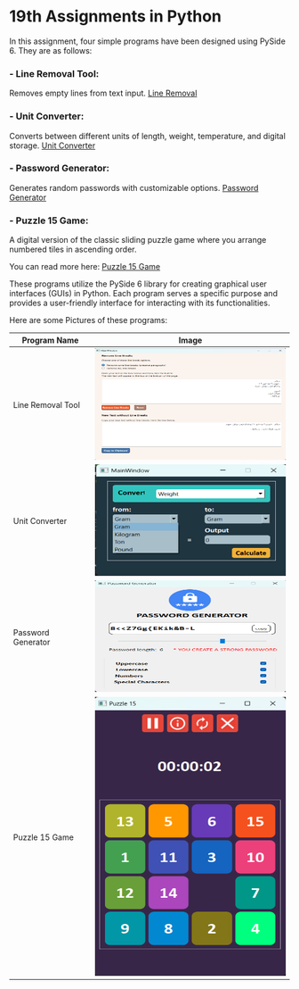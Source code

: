 
# 19th Assignments in Python

In this assignment, four simple programs have been designed using PySide 6. They are as follows:

### - Line Removal Tool: 
Removes empty lines from text input.
[Line Removal](Line_break_removal/README.md)

### - Unit Converter: 
Converts between different units of length, weight, temperature, and digital storage.
[Unit Converter](Units_convertors/README.md)

### - Password Generator: 
Generates random passwords with customizable options.
[Password Generator](Password-Generator/README.md)

### - Puzzle 15 Game: 
A digital version of the classic sliding puzzle game where you arrange numbered tiles in ascending order.

You can read more here: 
[Puzzle 15 Game](Puzzle15/README.md)


These programs utilize the PySide 6 library for creating graphical user interfaces (GUIs) in Python. Each program serves a specific purpose and provides a user-friendly interface for interacting with its functionalities.

Here are some Pictures of these programs:


| Program Name          | Image                                      |
|-----------------------|--------------------------------------------|
| Line Removal Tool     | <img src="Line_break_removal\files\LineBreakRemoval.png" width="350" height="200">   |
| Unit Converter        | <img src="Units_convertors\pics\unit_convertor.png" width="350" height="200">      |
| Password Generator    | <img src="Password-Generator\pics\Password_Generator.png" width="350" height="200">  |
| Puzzle 15 Game        | <img src="Puzzle15\pic\Puzzle15.png" width="350" height="500">      |
